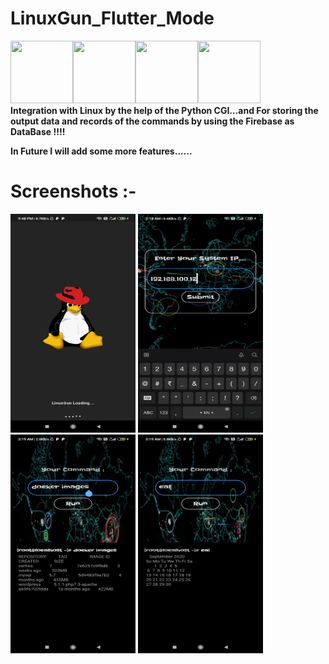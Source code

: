 # LinuxGun_Flutter_Mode 

<img src="https://upload.wikimedia.org/wikipedia/commons/thumb/3/35/Tux.svg/1200px-Tux.svg.png" width=100px height=100px><img src="https://4.bp.blogspot.com/-g79HDRM---E/WJyyCctqLwI/AAAAAAAAAvY/T4iCOZ3cgrAAVF4A1EB6NFLSaidRFOEhwCPcB/s1600/python.png" width=100px height=100px><img src="https://ih1.redbubble.net/image.1057254628.1918/flat,750x,075,f-pad,750x1000,f8f8f8.u1.jpg" width=100px height=100px><img src="https://firebase.google.com/downloads/brand-guidelines/PNG/logo-vertical.png" width=100px height=100px>
<br><b>
Integration with Linux by the help of the Python CGI...and For storing the output data and records of the commands by using the Firebase as DataBase !!!!

In Future I will add some more features......
</b>
# Screenshots :-
<img src="screenshots/1l.jpg" width=200px height=350>    <img src="screenshots/2l.jpg" width=200px height=350>    <img src="screenshots/3l.jpg" width=200px height=350>    <img src="screenshots/4l.jpg" width=200px height=350>
